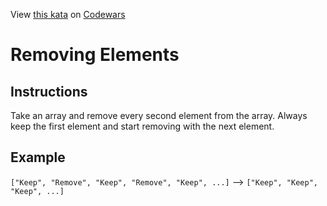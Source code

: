 View [this kata](https://www.codewars.com/kata/5769b3802ae6f8e4890009d2) on [Codewars](https://www.codewars.com)

# Removing Elements

## Instructions

Take an array and remove every second element from the array. Always keep the first element and start removing with the next element.

## Example

`["Keep", "Remove", "Keep", "Remove", "Keep", ...]` --> `["Keep", "Keep", "Keep", ...]`
